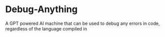 # Debug-Anything
A GPT powered AI machine that can be used to debug any errors in code, regardless of the language compiled in

